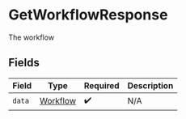 # GetWorkflowResponse

The workflow


## Fields

| Field                                       | Type                                        | Required                                    | Description                                 |
| ------------------------------------------- | ------------------------------------------- | ------------------------------------------- | ------------------------------------------- |
| `data`                                      | [Workflow](../../models/shared/Workflow.md) | :heavy_check_mark:                          | N/A                                         |